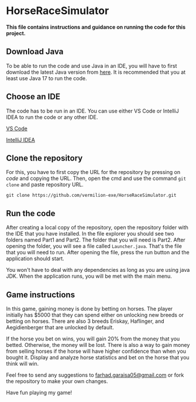 # HorseRaceSimulator
**This file contains instructions and guidance on running the code for this project.**

## Download Java
To be able to run the code and use Java in an IDE, you will have to first download the latest Java version from [here](https://www.oracle.com/uk/java/technologies/downloads/). It is recommended that you at least use Java 17 to run the code.

## Choose an IDE

The code has to be run in an IDE. You can use either VS Code or IntelliJ IDEA to run the code or any other IDE.

[VS Code](https://code.visualstudio.com/download)

[IntelliJ IDEA](https://www.jetbrains.com/idea/download)

## Clone the repository

For this, you have to first copy the URL for the repository by pressing on *code* and copying the URL. Then, open the cmd and use the command `git clone`
and paste repository URL.
```
git clone https://github.com/vermilion-exe/HorseRaceSimulator.git
```

## Run the code

After creating a local copy of the repository, open the repository folder with the IDE that you have installed. In the file explorer you should see two folders named Part1 and Part2. The folder that you will need is Part2. After opening the folder, you will see a file called `Launcher.java`. That's the file that you will need to run. After opening the file, press the run button and the application should start.

You won't have to deal with any dependencies as long as you are using java JDK. When the application runs, you will be met with the main menu.

## Game instructions
In this game, gaining money is done by betting on horses. The player initially has $5000 that they can spend either on unlocking new breeds or betting on horses. There are also 3 breeds Eriskay, Haflinger, and Aegidienberger that are unlocked by default. 

If the horse you bet on wins, you will gain 20% from the money that you betted. Otherwise, the money will be lost. There is also a way to gain money from selling horses if the horse will have higher confidence than when you bought it. Display and analyze horse statistics and bet on the horse that you think will win.

Feel free to send any suggestions to farhad.garaisa05@gmail.com or fork the repository to make your own changes.

Have fun playing my game!
